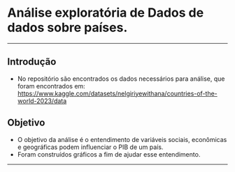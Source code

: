 # Análise exploratória de Dados de dados sobre países.
---
## Introdução
- No repositório são encontrados os dados necessários para análise, que foram encontrados em: https://www.kaggle.com/datasets/nelgiriyewithana/countries-of-the-world-2023/data

## Objetivo
* O objetivo da análise é o entendimento de variáveis sociais, econômicas e geográficas podem influenciar o PIB de um país.
* Foram construídos gráficos a fim de ajudar esse entendimento.

---
